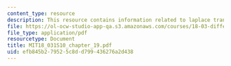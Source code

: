 ```yaml
---
content_type: resource
description: This resource contains information related to laplace transform technique.
file: https://ol-ocw-studio-app-qa.s3.amazonaws.com/courses/18-03-differential-equations-spring-2010/efb845b279525c8dd799436276a2d438_MIT18_031S10_chapter_19.pdf
file_type: application/pdf
resourcetype: Document
title: MIT18_031S10_chapter_19.pdf
uid: efb845b2-7952-5c8d-d799-436276a2d438
---
```

